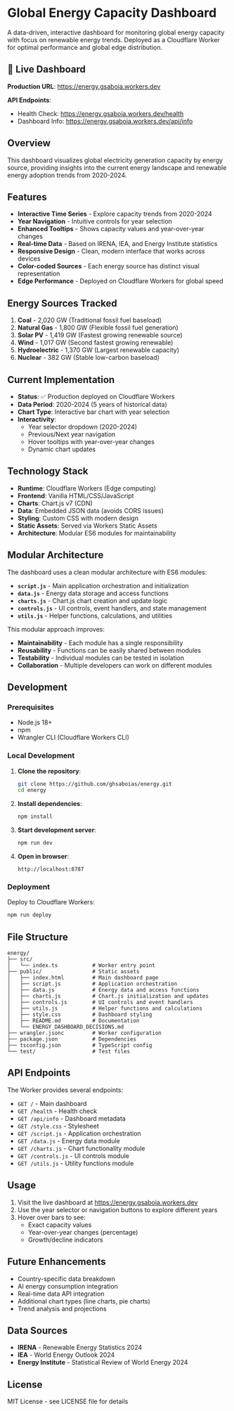 # Global Energy Capacity Dashboard

A data-driven, interactive dashboard for monitoring global energy capacity with focus on renewable energy trends. Deployed as a Cloudflare Worker for optimal performance and global edge distribution.

## 🚀 Live Dashboard

**Production URL**: https://energy.gsaboia.workers.dev

**API Endpoints**:

- Health Check: https://energy.gsaboia.workers.dev/health
- Dashboard Info: https://energy.gsaboia.workers.dev/api/info

## Overview

This dashboard visualizes global electricity generation capacity by energy source, providing insights into the current energy landscape and renewable energy adoption trends from 2020-2024.

## Features

- **Interactive Time Series** - Explore capacity trends from 2020-2024
- **Year Navigation** - Intuitive controls for year selection
- **Enhanced Tooltips** - Shows capacity values and year-over-year changes
- **Real-time Data** - Based on IRENA, IEA, and Energy Institute statistics
- **Responsive Design** - Clean, modern interface that works across devices
- **Color-coded Sources** - Each energy source has distinct visual representation
- **Edge Performance** - Deployed on Cloudflare Workers for global speed

## Energy Sources Tracked

1. **Coal** - 2,020 GW (Traditional fossil fuel baseload)
2. **Natural Gas** - 1,800 GW (Flexible fossil fuel generation)
3. **Solar PV** - 1,419 GW (Fastest growing renewable source)
4. **Wind** - 1,017 GW (Second fastest growing renewable)
5. **Hydroelectric** - 1,370 GW (Largest renewable capacity)
6. **Nuclear** - 382 GW (Stable low-carbon baseload)

## Current Implementation

- **Status**: ✅ Production deployed on Cloudflare Workers
- **Data Period**: 2020-2024 (5 years of historical data)
- **Chart Type**: Interactive bar chart with year selection
- **Interactivity**:
  - Year selector dropdown (2020-2024)
  - Previous/Next year navigation
  - Hover tooltips with year-over-year changes
  - Dynamic chart updates

## Technology Stack

- **Runtime**: Cloudflare Workers (Edge computing)
- **Frontend**: Vanilla HTML/CSS/JavaScript
- **Charts**: Chart.js v7 (CDN)
- **Data**: Embedded JSON data (avoids CORS issues)
- **Styling**: Custom CSS with modern design
- **Static Assets**: Served via Workers Static Assets
- **Architecture**: Modular ES6 modules for maintainability

## Modular Architecture

The dashboard uses a clean modular architecture with ES6 modules:

- **`script.js`** - Main application orchestration and initialization
- **`data.js`** - Energy data storage and access functions
- **`charts.js`** - Chart.js chart creation and update logic
- **`controls.js`** - UI controls, event handlers, and state management
- **`utils.js`** - Helper functions, calculations, and utilities

This modular approach improves:

- **Maintainability** - Each module has a single responsibility
- **Reusability** - Functions can be easily shared between modules
- **Testability** - Individual modules can be tested in isolation
- **Collaboration** - Multiple developers can work on different modules

## Development

### Prerequisites

- Node.js 18+
- npm
- Wrangler CLI (Cloudflare Workers CLI)

### Local Development

1. **Clone the repository**:

   ```bash
   git clone https://github.com/ghsaboias/energy.git
   cd energy
   ```

2. **Install dependencies**:

   ```bash
   npm install
   ```

3. **Start development server**:

   ```bash
   npm run dev
   ```

4. **Open in browser**:
   ```
   http://localhost:8787
   ```

### Deployment

Deploy to Cloudflare Workers:

```bash
npm run deploy
```

## File Structure

```
energy/
├── src/
│   └── index.ts           # Worker entry point
├── public/                # Static assets
│   ├── index.html         # Main dashboard page
│   ├── script.js          # Application orchestration
│   ├── data.js            # Energy data and access functions
│   ├── charts.js          # Chart.js initialization and updates
│   ├── controls.js        # UI controls and event handlers
│   ├── utils.js           # Helper functions and calculations
│   ├── style.css          # Dashboard styling
│   ├── README.md          # Documentation
│   └── ENERGY_DASHBOARD_DECISIONS.md
├── wrangler.jsonc         # Worker configuration
├── package.json           # Dependencies
├── tsconfig.json          # TypeScript config
└── test/                  # Test files
```

## API Endpoints

The Worker provides several endpoints:

- `GET /` - Main dashboard
- `GET /health` - Health check
- `GET /api/info` - Dashboard metadata
- `GET /style.css` - Stylesheet
- `GET /script.js` - Application orchestration
- `GET /data.js` - Energy data module
- `GET /charts.js` - Chart functionality module
- `GET /controls.js` - UI controls module
- `GET /utils.js` - Utility functions module

## Usage

1. Visit the live dashboard at https://energy.gsaboia.workers.dev
2. Use the year selector or navigation buttons to explore different years
3. Hover over bars to see:
   - Exact capacity values
   - Year-over-year changes (percentage)
   - Growth/decline indicators

## Future Enhancements

- Country-specific data breakdown
- AI energy consumption integration
- Real-time data API integration
- Additional chart types (line charts, pie charts)
- Trend analysis and projections

## Data Sources

- **IRENA** - Renewable Energy Statistics 2024
- **IEA** - World Energy Outlook 2024
- **Energy Institute** - Statistical Review of World Energy 2024

## License

MIT License - see LICENSE file for details
